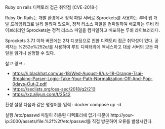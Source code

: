 Ruby on rails 디렉토러 접근 취약점 (CVE-2018-)

Ruby On Rails는 개발 환경에서 정적 파일 서버로 Sprockets를 사용하는 루비 웹 개발 프레임워크로 널리 알려져 있으며,
정적 리소스 파일을 컴파일하여 배포하는 루비 라이브러리인 Sprockets는 정적 리소스 파일을 컴파일하고 배포하는 루비 라이브러리다.

Sprockets 3.7.1 이하 버전에는 2차 디코딩으로 인한 디렉토리 접근 취약성이 있다. 공격자는 %252e%252e/를 사용하여 루트 디렉터리에 액세스하고 대상 서버의 모든 파일을 읽거나 실행할 수 있다.

참고 링크 : 
- https://i.blackhat.com/us-18/Wed-August-8/us-18-Orange-Tsai-Breaking-Parser-Logic-Take-Your-Path-Normalization-Off-And-Pop-0days-Out-2.pdf
- https://seclists.org/oss-sec/2018/q2/210
- https://xz.aliyun.com/t/2542

환성 설정
다음과 같은 명령어를 입력 : docker compose up -d

실행
/etc/passwd 파일이 허용된 디렉토리에 없기 때문에 http://your-ip:3000/assets/file:%2f%2f/etc/passwd를 직접 방문하여 오류를 발생시킨다.

